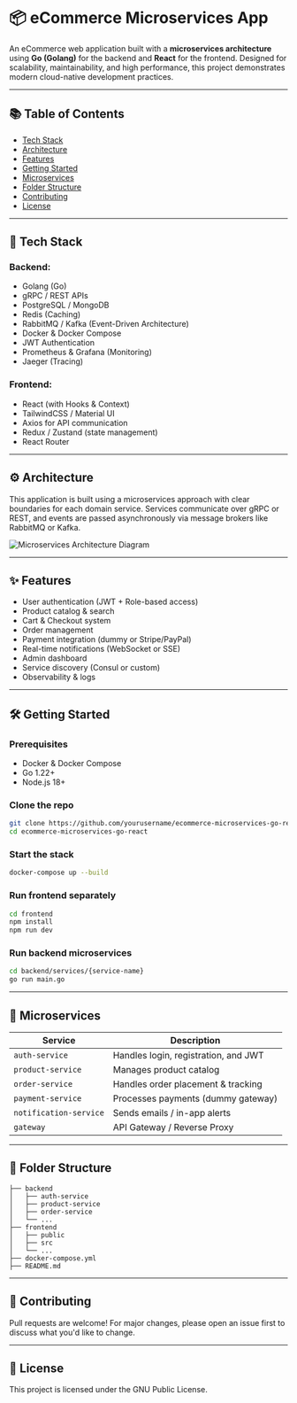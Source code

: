 # 📦 eCommerce Microservices App

An eCommerce web application built with a **microservices architecture** using **Go (Golang)** for the backend and **React** for the frontend. Designed for scalability, maintainability, and high performance, this project demonstrates modern cloud-native development practices.

---

## 📚 Table of Contents

- [Tech Stack](#-tech-stack)
- [Architecture](#-architecture)
- [Features](#-features)
- [Getting Started](#-getting-started)
- [Microservices](#-microservices)
- [Folder Structure](#-folder-structure)
- [Contributing](#-contributing)
- [License](#-license)

---

## 🚀 Tech Stack

### Backend:
- Golang (Go)
- gRPC / REST APIs
- PostgreSQL / MongoDB
- Redis (Caching)
- RabbitMQ / Kafka (Event-Driven Architecture)
- Docker & Docker Compose
- JWT Authentication
- Prometheus & Grafana (Monitoring)
- Jaeger (Tracing)

### Frontend:
- React (with Hooks & Context)
- TailwindCSS / Material UI
- Axios for API communication
- Redux / Zustand (state management)
- React Router

---

## ⚙️ Architecture

This application is built using a microservices approach with clear boundaries for each domain service. Services communicate over gRPC or REST, and events are passed asynchronously via message brokers like RabbitMQ or Kafka.

![Microservices Architecture Diagram](https://via.placeholder.com/1000x500.png?text=Microservices+Architecture)

---

## ✨ Features

- User authentication (JWT + Role-based access)
- Product catalog & search
- Cart & Checkout system
- Order management
- Payment integration (dummy or Stripe/PayPal)
- Real-time notifications (WebSocket or SSE)
- Admin dashboard
- Service discovery (Consul or custom)
- Observability & logs

---

## 🛠 Getting Started

### Prerequisites

- Docker & Docker Compose
- Go 1.22+
- Node.js 18+

### Clone the repo

```bash
git clone https://github.com/yourusername/ecommerce-microservices-go-react.git
cd ecommerce-microservices-go-react
```

### Start the stack

```bash
docker-compose up --build
```

### Run frontend separately

```bash
cd frontend
npm install
npm run dev
```

### Run backend microservices

```bash
cd backend/services/{service-name}
go run main.go
```

---

## 🔧 Microservices

| Service              | Description                          |
|----------------------|--------------------------------------|
| `auth-service`       | Handles login, registration, and JWT |
| `product-service`    | Manages product catalog              |
| `order-service`      | Handles order placement & tracking   |
| `payment-service`    | Processes payments (dummy gateway)   |
| `notification-service` | Sends emails / in-app alerts     |
| `gateway`            | API Gateway / Reverse Proxy          |

---

## 📂 Folder Structure

```
├── backend
│   ├── auth-service
│   ├── product-service
│   ├── order-service
│   └── ...
├── frontend
│   ├── public
│   ├── src
│   └── ...
├── docker-compose.yml
├── README.md
```

---

## 🤝 Contributing

Pull requests are welcome! For major changes, please open an issue first to discuss what you'd like to change.

---

## 📄 License

This project is licensed under the GNU Public License.
